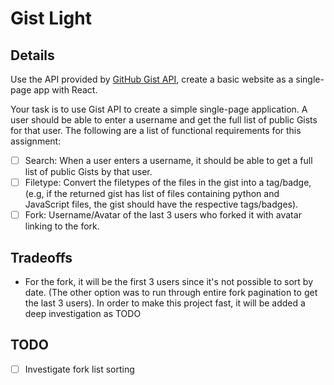 # Gist Light

## Details

Use the API provided by [GitHub Gist API](https://docs.github.com/en/rest/reference/gists), create a basic
website as a single-page app with React.

Your task is to use Gist API to create a simple single-page application. A user
should be able to enter a username and get the full list of public Gists for that
user. The following are a list of functional requirements for this assignment:

- [ ] Search: When a user enters a username, it should be able to get a full list of
public Gists by that user.
- [ ] Filetype: Convert the filetypes of the files in the gist into a tag/badge,
(e.g, if the returned gist has list of files containing python and JavaScript
files, the gist should have the respective tags/badges).
- [ ] Fork: Username/Avatar of the last 3 users who forked it with avatar linking to
the fork.

## Tradeoffs

- For the fork, it will be the first 3 users since it's not possible to sort by date. (The other option was to run through entire fork pagination to get the last 3 users). In order to make this project fast, it will be added a deep investigation as TODO

## TODO

- [ ] Investigate fork list sorting